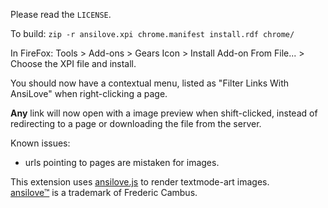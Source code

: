 Please read the `LICENSE`.

To build: `zip -r ansilove.xpi chrome.manifest install.rdf chrome/`

In FireFox: Tools > Add-ons > Gears Icon > Install Add-on From File... > Choose the XPI file and install.

You should now have a contextual menu, listed as "Filter Links With AnsiLove" when right-clicking a page.

**Any** link will now open with a image preview when shift-clicked, instead of redirecting to a page or downloading the file from the server.

Known issues:
- urls pointing to pages are mistaken for images.

This extension uses [ansilove.js][1] to render textmode-art images.  
[ansilove™][2] is a trademark of Frederic Cambus.

[1]: http://andyherbert.github.io/ansilove.js/
[2]: https://github.com/fcambus/ansilove